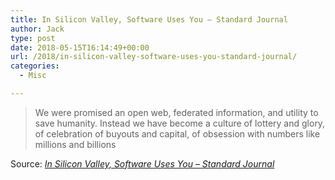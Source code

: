 ```yaml
---
title: In Silicon Valley, Software Uses You – Standard Journal
author: Jack
type: post
date: 2018-05-15T16:14:49+00:00
url: /2018/in-silicon-valley-software-uses-you-standard-journal/
categories:
  - Misc

---
```

> We were promised an open web, federated information, and utility to save humanity. Instead we have become a culture of lottery and glory, of celebration of buyouts and capital, of obsession with numbers like millions and billions

Source: _[In Silicon Valley, Software Uses You – Standard Journal][1]_

 [1]: https://journal.standardnotes.org/stop-congratulating-companies-that-get-acquired-5d96b2c08c4f